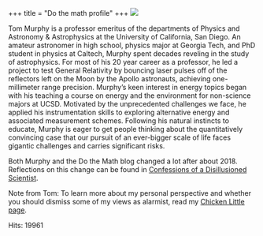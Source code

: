 +++
title = "Do the math profile"
+++
[![](https://dothemath.ucsd.edu/wp-content/uploads/2024/01/mug2-300x300.jpg)](https://dothemath.ucsd.edu/wp-content/uploads/2024/01/mug2.jpg)

Tom Murphy is a professor emeritus of the departments of Physics and Astronomy & Astrophysics at the University of California, San Diego. An amateur astronomer in high school, physics major at Georgia Tech, and PhD student in physics at Caltech, Murphy spent decades reveling in the study of astrophysics. For most of his 20 year career as a professor, he led a project to test General Relativity by bouncing laser pulses off of the reflectors left on the Moon by the Apollo astronauts, achieving one-millimeter range precision. Murphy’s keen interest in energy topics began with his teaching a course on energy and the environment for non-science majors at UCSD. Motivated by the unprecedented challenges we face, he applied his instrumentation skills to exploring alternative energy and associated measurement schemes. Following his natural instincts to educate, Murphy is eager to get people thinking about the quantitatively convincing case that our pursuit of an ever-bigger scale of life faces gigantic challenges and carries significant risks.

Both Murphy and the Do the Math blog changed a lot after about 2018.  Reflections on this change can be found in [Confessions of a Disillusioned Scientist](https://dothemath.ucsd.edu/2023/12/confessions-of-a-disillusioned-scientist/).

Note from Tom: To learn more about my personal perspective and whether you should dismiss some of my views as alarmist, read my [Chicken Little page](https://dothemath.ucsd.edu/just-another-cassandra/ "Just Another Cassandra?").

Hits: 19961
